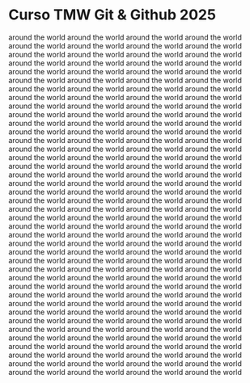 # Curso TMW Git & Github 2025

around the world around the world around the world around the world around the world around the world around the world around the world around the world around the world around the world around the world around the world around the world around the world around the world around the world around the world around the world around the world around the world around the world around the world around the world around the world around the world around the world around the world around the world around the world around the world around the world around the world around the world around the world around the world around the world around the world around the world around the world around the world around the world around the world around the world around the world around the world around the world around the world around the world around the world around the world around the world around the world around the world around the world around the world around the world around the world around the world around the world around the world around the world around the world around the world around the world around the world around the world around the world around the world around the world around the world around the world around the world around the world around the world around the world around the world around the world around the world around the world around the world around the world around the world around the world around the world around the world around the world around the world around the world around the world around the world around the world around the world around the world around the world around the world around the world around the world around the world around the world around the world around the world around the world around the world around the world around the world around the world around the world around the world around the world around the world around the world around the world around the world around the world around the world around the world around the world around the world around the world around the world around the world around the world around the world around the world around the world around the world around the world around the world around the world around the world around the world around the world around the world around the world around the world around the world around the world around the world around the world around the world around the world around the world around the world around the world around the world around the world around the world around the world around the world around the world around the world around the world around the world around the world around the world around the world around the world around the world around the world  